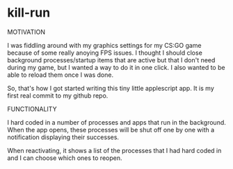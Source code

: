 # kill-run

MOTIVATION

I was fiddling around with my graphics settings for my CS:GO game because of some really anoying FPS issues.
I thought I should close background processes/startup items that are active but that I don't need during my game, but I wanted a way to do it in one click.
I also wanted to be able to reload them once I was done.

So, that's how I got started writing this tiny little applescript app.
It is my first real commit to my github repo. 



FUNCTIONALITY

I hard coded in a number of processes and apps that run in the background. 
When the app opens, these processes will be shut off one by one with a notification displaying their successes.

When reactivating, it shows a list of the processes that I had hard coded in and I can choose which ones to reopen.


